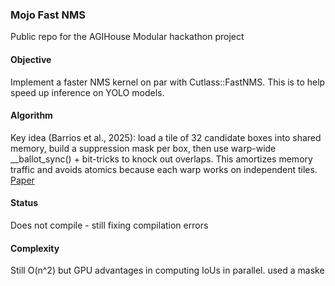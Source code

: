 ### Mojo Fast NMS
Public repo for the AGIHouse Modular hackathon project

#### Objective
Implement a faster NMS kernel on par with Cutlass::FastNMS. This is to help speed up inference on YOLO models.

#### Algorithm
Key idea (Barrios et al., 2025): load a tile of 32 candidate boxes into shared memory, build a suppression mask per box, then use warp-wide __ballot_sync() + bit-tricks to knock out overlaps. 
This amortizes memory traffic and avoids atomics because each warp works on independent tiles.
[Paper](https://arxiv.org/html/2502.00535v1?utm_source=chatgpt.com)

#### Status
Does not compile - still fixing compilation errors

#### Complexity
Still O(n^2) but GPU advantages in computing IoUs in parallel. used a maske


